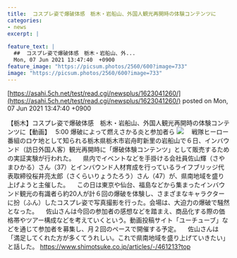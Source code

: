 ```yaml
---
title:  コスプレ姿で爆破体感　栃木・岩船山、外国人観光再開時の体験コンテンツに  
categories:
- news
excerpt: |
  
feature_text: |
  ##  コスプレ姿で爆破体感　栃木・岩船山、外...
  Mon, 07 Jun 2021 13:47:40  +0900
feature_image: "https://picsum.photos/2560/600?image=733"
image: "https://picsum.photos/2560/600?image=733"
---
```


[https://asahi.5ch.net/test/read.cgi/newsplus/1623041260/](https://asahi.5ch.net/test/read.cgi/newsplus/1623041260/)
posted on Mon, 07 Jun 2021 13:47:40  +0900

<!--more-->

【栃木】コスプレ姿で爆破体感　栃木・岩船山、外国人観光再開時の体験コンテンツに【動画】　 5:00 爆破によって燃えさかる炎と参加者ら ![](https://www.shimotsuke.co.jp/mwimgs/7/4/600m/img_746893564a90b52702f930ab23dba3413691800.jpg) 　戦隊ヒーロー番組のロケ地として知られる栃木県栃木市岩舟町新里の岩船山で６日、インバウンド（訪日外国人客）観光再開時に「爆破体験コンテンツ」として販売するための実証実験が行われた。 　県内でイベントなどを手掛ける会社員佐山輝（さやまひかる）さん（37）とインバウンド人材育成を行っているライフブリッジ代表取締役桜井亮太郎（さくらいりょうたろう）さん（47）が、県南地域を盛り上げようと主催した。 　この日は東京や仙台、福島などから集まったインバウンド観光の有識者ら約20人が計６回の爆破を体験し、さまざまなキャラクターに扮（ふん）したコスプレ姿で写真撮影を行った。会場は、大迫力の爆破で騒然となった。 　佐山さんは今回の参加者の感想などを踏まえ、商品化する際の価格帯やツアー構成などを考えていくという。動画投稿サイト「ユーチューブ」などを通じて参加者を募集し、月２回のペースで開催する予定。 　佐山さんは「満足してくれた方が多くてうれしい。これで県南地域を盛り上げていきたい」と話した。 https://www.shimotsuke.co.jp/articles/-/461213?top
